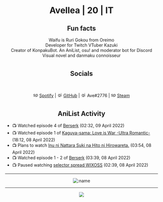 <h1 align="center">
Avellea | 20 | IT
</h1>



<h2 align="center">
Fun facts
</h2>

<p align="center">
Waifu is Ruri Gokou from Oreimo<br>
Developer for Twitch VTuber Kazuki<br>
Creator of KonpakuBot. An AniList, osu! and moderator bot for Discord<br>
Visual novel and danmaku connoisseur
</p>

<h1>
<h2 align="center">Socials</h2>
<br>
<p align="center">
<img src="https://open.scdn.co/cdn/images/favicon.5cb2bd30.ico" alt="spotify logo" width="16"> <a href="https://open.spotify.com/user/2r8tkjt7qlh7uo7k06z43t63a">Spotify</a> | <img src="https://github.com/fluidicon.png" alt="github logo" width="16"> <a href="https://github.com/Avellea">GitHub</a> | <img src="https://i.imgur.com/ywxedYu.png" alt="github logo" width="16"> Ave#2776 | <img src="https://store.steampowered.com/favicon.ico" alt="spotify logo" width="16"> <a href="https://steamcommunity.com/id/Avellea/">Steam</a>
</p>
<h1>

<h2 align="center">AniList Activity</h2>

<!-- ANILIST_ACTIVITY:start -->

-   📺 Watched episode 4 of [Berserk](https://anilist.co/anime/33) (02:32, 09 April 2022)
-   📺 Watched episode 1 of [Kaguya-sama: Love is War -Ultra Romantic-](https://anilist.co/anime/125367) (18:12, 08 April 2022)
-   📺 Plans to watch [Inu ni Nattara Suki na Hito ni Hirowareta.](https://anilist.co/anime/146346) (03:54, 08 April 2022)
-   📺 Watched episode 1 - 2 of [Berserk](https://anilist.co/anime/33) (03:39, 08 April 2022)
-   📺 Paused watching [selector spread WIXOSS](https://anilist.co/anime/20714) (02:39, 08 April 2022)

<!-- ANILIST_ACTIVITY:end -->


---
  
<p align="center">
<img src="https://count.getloli.com/get/@avellea?theme=rule34" alt=":name" />
<p>
  
---



<p align="center">
<img src="https://i.pinimg.com/originals/5f/95/04/5f9504eb5a7d27ec7a6121b9e9aa48b3.gif">
<p>
